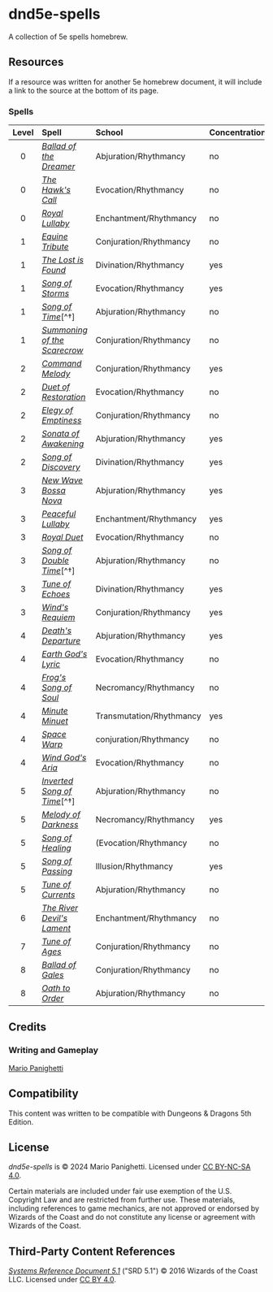 # dnd5e-spells
A collection of 5e spells homebrew.

## Resources

If a resource was written for another 5e homebrew document, it will include a link to the source at the bottom of its page.

### Spells

| Level | Spell | School | Concentration | Ritual | Class |
|:-:|:-|:-|:-|:-|:-|
| 0 | _[Ballad of the Dreamer](cantrips/ballad-of-the-dreamer.md)_ | Abjuration/Rhythmancy | no | no | Bard |
| 0 | _[The Hawk's Call](cantrips/the-hawks-call.md)_ | Evocation/Rhythmancy | no | no | Bard |
| 0 | _[Royal Lullaby](cantrips/royal-lullaby.md)_ | Enchantment/Rhythmancy | no | no | Bard |
| 1 | _[Equine Tribute](1st-level/equine-tribute.md)_ | Conjuration/Rhythmancy | no | no | Bard |
| 1 | _[The Lost is Found](1st-level/the-lost-is-found.md)_ | Divination/Rhythmancy | yes | yes | Bard |
| 1 | _[Song of Storms](1st-level/song-of-storms.md)_ | Evocation/Rhythmancy | yes | no | Bard |
| 1 | _[Song of Time](1st-level/song-of-time.md)_[^†] | Abjuration/Rhythmancy | no | no | Bard |
| 1 | _[Summoning of the Scarecrow](1st-level/summoning-of-the-scarecrow.md)_ | Conjuration/Rhythmancy | no | no | Bard |
| 2 | _[Command Melody](2nd-level/command-melody.md)_ | Conjuration/Rhythmancy | yes | yes | Bard |
| 2 | _[Duet of Restoration](2nd-level/duet-of-restoration.md)_ | Evocation/Rhythmancy | no | no | Bard |
| 2 | _[Elegy of Emptiness](2nd-level/elegy-of-emptiness.md)_ | Conjuration/Rhythmancy | no | no | Bard |
| 2 | _[Sonata of Awakening](2nd-level/sonata-of-awakening.md)_ | Abjuration/Rhythmancy | yes | no | Bard |
| 2 | _[Song of Discovery](2nd-level/song-of-discovery.md)_ | Divination/Rhythmancy | yes | yes | Bard |
| 3 | _[New Wave Bossa Nova](3rd-level/new-wave-bossa-nova.md)_ | Abjuration/Rhythmancy | yes | no | Bard |
| 3 | _[Peaceful Lullaby](3rd-level/peaceful-lullaby.md)_ | Enchantment/Rhythmancy | yes | no | Bard |
| 3 | _[Royal Duet](3rd-level/royal-duet.md)_ | Evocation/Rhythmancy | no | no | Bard |
| 3 | _[Song of Double Time](1st-level/song-of-time.md)_[^†] | Abjuration/Rhythmancy | no | no | Bard |
| 3 | _[Tune of Echoes](3rd-level/tune-of-echoes.md)_ | Divination/Rhythmancy | yes | yes | Bard |
| 3 | _[Wind's Requiem](3rd-level/winds-requiem.md)_ | Conjuration/Rhythmancy | yes | yes | Bard |
| 4 | _[Death's Departure](4th-level/deaths-departure.md)_ | Abjuration/Rhythmancy | yes | no | Bard |
| 4 | _[Earth God's Lyric](4th-level/earth-gods-lyric.md)_ | Evocation/Rhythmancy | no | no | Bard |
| 4 | _[Frog's Song of Soul](4th-level/frogs-song-of-soul.md)_ | Necromancy/Rhythmancy | no | no | Bard |
| 4 | _[Minute Minuet](4th-level/minute-minuet.md)_ | Transmutation/Rhythmancy | yes | no | Bard |
| 4 | _[Space Warp](4th-level/space-warp.md)_ | conjuration/Rhythmancy | no | yes | Bard |
| 4 | _[Wind God's Aria](4th-level/wind-gods-aria.md)_ | Evocation/Rhythmancy | no | no | Bard |
| 5 | _[Inverted Song of Time](1st-level/song-of-time.md)_[^†] | Abjuration/Rhythmancy | no | no | Bard |
| 5 | _[Melody of Darkness](5th-level/melody-of-darkness.md)_ | Necromancy/Rhythmancy | yes | no | Bard |
| 5 | _[Song of Healing](5th-level/song-of-healing.md)_ | (Evocation/Rhythmancy | no | no | Bard |
| 5 | _[Song of Passing](5th-level/song-of-passing.md)_ | Illusion/Rhythmancy | yes | no | Bard |
| 5 | _[Tune of Currents](5th-level/tune-of-currents.md)_ | Abjuration/Rhythmancy | no | no | Bard |
| 6 | _[The River Devil's Lament](6th-level/the-river-devils-lament.md)_ | Enchantment/Rhythmancy | no | no | Bard |
| 7 | _[Tune of Ages](7th-level/tune-of-ages.md)_ | Conjuration/Rhythmancy | no | no | Bard |
| 8 | _[Ballad of Gales](8th-level/ballad-of-gales.md)_ | Conjuration/Rhythmancy | no | no | Bard |
| 8 | _[Oath to Order](8th-level/oath-to-order.md)_ | Abjuration/Rhythmancy | no | no | Bard |

## Credits

### Writing and Gameplay

[Mario Panighetti](https://mario.panighetti.net)

## Compatibility

This content was written to be compatible with Dungeons & Dragons 5th Edition.

## License

_dnd5e-spells_ is © 2024 Mario Panighetti. Licensed under [CC BY-NC-SA 4.0](https://creativecommons.org/licenses/by-nc-sa/4.0/legalcode).

Certain materials are included under fair use exemption of the U.S. Copyright Law and are restricted from further use. These materials, including references to game mechanics, are not approved or endorsed by Wizards of the Coast and do not constitute any license or agreement with Wizards of the Coast.

## Third-Party Content References

_[Systems Reference Document 5.1](https://dnd.wizards.com/resources/systems-reference-document)_ ("SRD 5.1") © 2016 Wizards of the Coast LLC. Licensed under [CC BY 4.0](https://creativecommons.org/licenses/by/4.0/legalcode).
